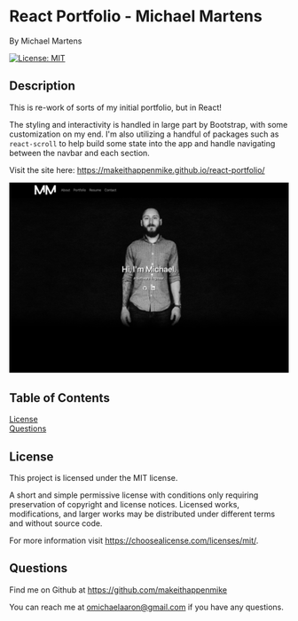 # React Portfolio - Michael Martens
<p />By Michael Martens

[![License: MIT](https://img.shields.io/badge/License-MIT-yellow.svg)](https://opensource.org/licenses/MIT)

## Description
This is re-work of sorts of my initial portfolio, but in React! 

The styling and interactivity is handled in large part by Bootstrap, with some customization on my end. I'm also utilizing a handful of packages such as ```react-scroll``` to help build some state into the app and handle navigating between the navbar and each section.

Visit the site here: https://makeithappenmike.github.io/react-portfolio/

<img src="./src/assets/portfolio_ss.png" />
<br>

## Table of Contents
[License](#license)<br />[Questions](#questions)

## License
This project is licensed under the MIT license.

A short and simple permissive license with conditions only requiring preservation of copyright and license notices. Licensed works, modifications, and larger works may be distributed under different terms and without source code.<p />For more information visit https://choosealicense.com/licenses/mit/.

## Questions
Find me on Github at https://github.com/makeithappenmike<p/>You can reach me at omichaelaaron@gmail.com if you have any questions.